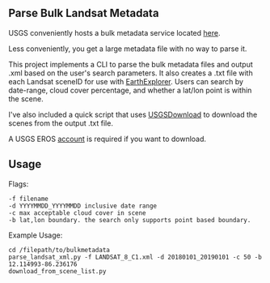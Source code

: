 ## Parse Bulk Landsat Metadata

USGS conveniently hosts a bulk metadata service located [here](https://www.usgs.gov/land-resources/nli/landsat/bulk-metadata-service).

Less conveniently, you get a large metadata file with no way to parse it.

This project implements a CLI to parse the bulk metadata files and output .xml
based on the user's search parameters. It also creates a .txt file with each Landsat sceneID
for use with [EarthExplorer](https://earthexplorer.usgs.gov/). Users can search by date-range, cloud cover percentage, and 
whether a lat/lon point is within the scene.

I've also included a quick script that uses [USGSDownload](https://github.com/lucaslamounier/USGSDownload/) to
download the scenes from the output .txt file.

A USGS EROS [account](https://ers.cr.usgs.gov/login/) is required if you want to download.

## Usage

Flags:

```
-f filename 
-d YYYYMMDD_YYYYMMDD inclusive date range 
-c max acceptable cloud cover in scene
-b lat,lon boundary. the search only supports point based boundary.
```

Example Usage:

```commandline
cd /filepath/to/bulkmetadata
parse_landsat_xml.py -f LANDSAT_8_C1.xml -d 20180101_20190101 -c 50 -b 12.114993-86.236176
download_from_scene_list.py
```
